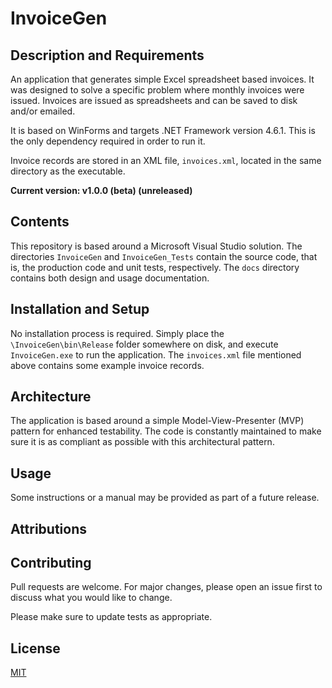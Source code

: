# InvoiceGen

## Description and Requirements

An application that generates simple Excel spreadsheet based invoices. It was designed to solve a specific problem where monthly invoices were issued. Invoices are issued as spreadsheets and can be saved to disk and/or emailed.

It is based on WinForms and targets .NET Framework version 4.6.1. This is the only dependency required in order to run it.

Invoice records are stored in an XML file, `invoices.xml`, located in the same directory as the executable. 

**Current version: v1.0.0 (beta) (unreleased)**

## Contents
This repository is based around a Microsoft Visual Studio solution. The directories `InvoiceGen` and `InvoiceGen_Tests` contain the source code, that is, the production code and unit tests, respectively. The `docs` directory contains both design and usage documentation.

## Installation and Setup
No installation process is required. Simply place the `\InvoiceGen\bin\Release` folder somewhere on disk, and execute `InvoiceGen.exe` to run the application. The `invoices.xml` file mentioned above contains some example invoice records.

## Architecture
The application is based around a simple Model-View-Presenter (MVP) pattern for enhanced testability. The code is constantly maintained to make sure it is as compliant as possible with this architectural pattern.

## Usage
Some instructions or a manual may be provided as part of a future release.

## Attributions

## Contributing
Pull requests are welcome. For major changes, please open an issue first to discuss what you would like to change.

Please make sure to update tests as appropriate.

## License
[MIT](https://choosealicense.com/licenses/mit/)

